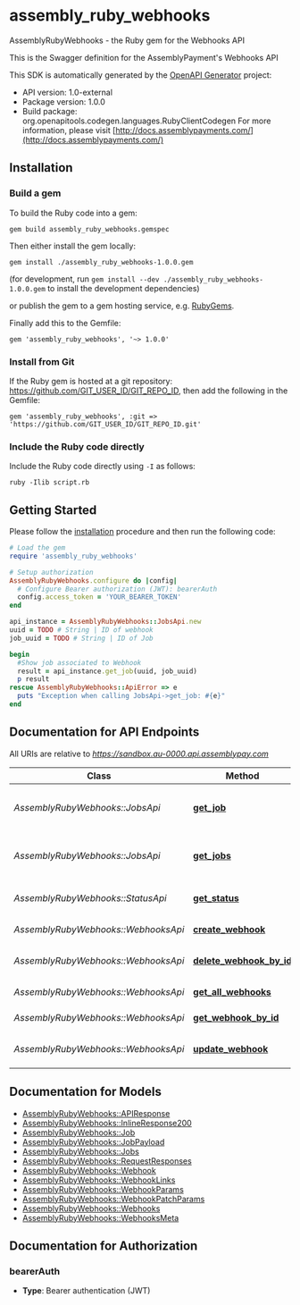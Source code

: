 # assembly_ruby_webhooks

AssemblyRubyWebhooks - the Ruby gem for the Webhooks API

This is the Swagger definition for the AssemblyPayment's Webhooks API

This SDK is automatically generated by the [OpenAPI Generator](https://openapi-generator.tech) project:

- API version: 1.0-external
- Package version: 1.0.0
- Build package: org.openapitools.codegen.languages.RubyClientCodegen
For more information, please visit [http://docs.assemblypayments.com/](http://docs.assemblypayments.com/)

## Installation

### Build a gem

To build the Ruby code into a gem:

```shell
gem build assembly_ruby_webhooks.gemspec
```

Then either install the gem locally:

```shell
gem install ./assembly_ruby_webhooks-1.0.0.gem
```

(for development, run `gem install --dev ./assembly_ruby_webhooks-1.0.0.gem` to install the development dependencies)

or publish the gem to a gem hosting service, e.g. [RubyGems](https://rubygems.org/).

Finally add this to the Gemfile:

    gem 'assembly_ruby_webhooks', '~> 1.0.0'

### Install from Git

If the Ruby gem is hosted at a git repository: https://github.com/GIT_USER_ID/GIT_REPO_ID, then add the following in the Gemfile:

    gem 'assembly_ruby_webhooks', :git => 'https://github.com/GIT_USER_ID/GIT_REPO_ID.git'

### Include the Ruby code directly

Include the Ruby code directly using `-I` as follows:

```shell
ruby -Ilib script.rb
```

## Getting Started

Please follow the [installation](#installation) procedure and then run the following code:

```ruby
# Load the gem
require 'assembly_ruby_webhooks'

# Setup authorization
AssemblyRubyWebhooks.configure do |config|
  # Configure Bearer authorization (JWT): bearerAuth
  config.access_token = 'YOUR_BEARER_TOKEN'
end

api_instance = AssemblyRubyWebhooks::JobsApi.new
uuid = TODO # String | ID of webhook
job_uuid = TODO # String | ID of Job

begin
  #Show job associated to Webhook
  result = api_instance.get_job(uuid, job_uuid)
  p result
rescue AssemblyRubyWebhooks::ApiError => e
  puts "Exception when calling JobsApi->get_job: #{e}"
end

```

## Documentation for API Endpoints

All URIs are relative to *https://sandbox.au-0000.api.assemblypay.com*

Class | Method | HTTP request | Description
------------ | ------------- | ------------- | -------------
*AssemblyRubyWebhooks::JobsApi* | [**get_job**](docs/JobsApi.md#get_job) | **GET** /webhooks/{uuid}/jobs/{jobUUID} | Show job associated to Webhook
*AssemblyRubyWebhooks::JobsApi* | [**get_jobs**](docs/JobsApi.md#get_jobs) | **GET** /webhooks/{uuid}/jobs | Get jobs associated to Webhook
*AssemblyRubyWebhooks::StatusApi* | [**get_status**](docs/StatusApi.md#get_status) | **GET** /status | Check health of server
*AssemblyRubyWebhooks::WebhooksApi* | [**create_webhook**](docs/WebhooksApi.md#create_webhook) | **POST** /webhooks | Create a Webhook
*AssemblyRubyWebhooks::WebhooksApi* | [**delete_webhook_by_id**](docs/WebhooksApi.md#delete_webhook_by_id) | **DELETE** /webhooks/{uuid} | Delete Webhook by ID
*AssemblyRubyWebhooks::WebhooksApi* | [**get_all_webhooks**](docs/WebhooksApi.md#get_all_webhooks) | **GET** /webhooks | List Webhooks
*AssemblyRubyWebhooks::WebhooksApi* | [**get_webhook_by_id**](docs/WebhooksApi.md#get_webhook_by_id) | **GET** /webhooks/{uuid} | Show Webhook
*AssemblyRubyWebhooks::WebhooksApi* | [**update_webhook**](docs/WebhooksApi.md#update_webhook) | **PATCH** /webhooks/{uuid} | Update an existing Webhook


## Documentation for Models

 - [AssemblyRubyWebhooks::APIResponse](docs/APIResponse.md)
 - [AssemblyRubyWebhooks::InlineResponse200](docs/InlineResponse200.md)
 - [AssemblyRubyWebhooks::Job](docs/Job.md)
 - [AssemblyRubyWebhooks::JobPayload](docs/JobPayload.md)
 - [AssemblyRubyWebhooks::Jobs](docs/Jobs.md)
 - [AssemblyRubyWebhooks::RequestResponses](docs/RequestResponses.md)
 - [AssemblyRubyWebhooks::Webhook](docs/Webhook.md)
 - [AssemblyRubyWebhooks::WebhookLinks](docs/WebhookLinks.md)
 - [AssemblyRubyWebhooks::WebhookParams](docs/WebhookParams.md)
 - [AssemblyRubyWebhooks::WebhookPatchParams](docs/WebhookPatchParams.md)
 - [AssemblyRubyWebhooks::Webhooks](docs/Webhooks.md)
 - [AssemblyRubyWebhooks::WebhooksMeta](docs/WebhooksMeta.md)


## Documentation for Authorization


### bearerAuth

- **Type**: Bearer authentication (JWT)

